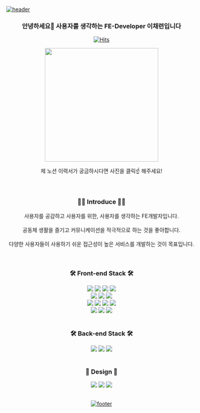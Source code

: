 [![header](https://capsule-render.vercel.app/api?type=waving&color=gradient&height=300&section=header&text=CHAERYEON&fontSize=80&animation=twinkling&descAlignY=30)]([https://github.com/CHAERYEON-LEE])

<div align="center">
<div>
<h3>안녕하세요👋 사용자를 생각하는 FE-Developer 이채련입니다</h3>

[![Hits](https://hits.seeyoufarm.com/api/count/incr/badge.svg?url=https%3A%2F%2Fgithub.com%2FCHAERYEON-LEE&count_bg=%23FECFF6&title_bg=%23F04E73&icon=github.svg&icon_color=%23E7E7E7&title=hits&edge_flat=false)](https://hits.seeyoufarm.com)

<a href="https://wistful-apparel-ecb.notion.site/FE-Developer-fbeba8f3017642a9b219c0e08bb2502e"><img src="https://user-images.githubusercontent.com/89028068/212223812-9e683f18-9505-4235-b762-672bce5e3b2f.png" width="300px" height="300px"></a>

<span>
제 노션 이력서가 궁금하시다면 사진을 클릭☝ 해주세요!
<span>
</div>
    
<br/>
<br/>

### 👩‍💻 Introduce 👩‍💻
사용자를 공감하고 사용자를 위한, 사용자를 생각하는 FE개발자입니다.<br/>   
공동체 생활을 즐기고 커뮤니케이션을 적극적으로 하는 것을 좋아합니다.<br/>    
다양한 사용자들이 사용하기 쉬운 접근성이 높은 서비스를 개발하는 것이 목표입니다.  
<br/>
<br/>
    
### 🛠 Front-end Stack 🛠
<img src="https://img.shields.io/badge/HTML5-E34F26?style=flat&logo=HTML5&logoColor=white" />
<img src="https://img.shields.io/badge/CSS3-1572B6?style=flat&logo=CSS3&logoColor=white" />
<img src="https://img.shields.io/badge/JavaScript-F7DF1E?style=flat&logo=JavaScript&logoColor=white" />
<img src="https://img.shields.io/badge/TypeScript-3178C6?style=flat&logo=TypeScript&logoColor=white" />
<br/>
<img src="https://img.shields.io/badge/React-61DAFB?style=flat&logo=React&logoColor=white"/>
<img src="https://img.shields.io/badge/Redux-764ABC?style=flat&logo=Redux&logoColor=white"/>
<img src="https://img.shields.io/badge/Next.js-000000?style=flat&logo=Next.js&logoColor=white"/>
<br/>
<img src="https://img.shields.io/badge/styled components-DB7093?style=flat&logo=styledcomponents&logoColor=white"/>
<img src="https://img.shields.io/badge/Sass-CC6699?style=flat&logo=Sass&logoColor=white"/>
<img src="https://img.shields.io/badge/Tailwind CSS-06B6D4?style=flat&logo=Tailwind CSS&logoColor=white"/>
<img src="https://img.shields.io/badge/Framer-0055FF?style=flat&logo=Framer&logoColor=white"/>
<br/>
<img src="https://img.shields.io/badge/Storybook-FF4785?style=flat&logo=Storybook&logoColor=white"/>
<img src="https://img.shields.io/badge/Webpack-8DD6F9?style=flat&logo=Webpack&logoColor=white"/>
<img src="https://img.shields.io/badge/Babel-F9DC3E?style=flat&logo=Babel&logoColor=white"/>
<br/>
<br/>

### 🛠 Back-end Stack 🛠
<img src="https://img.shields.io/badge/Node.js-339933?style=flat&logo=Node.js&logoColor=white"/>
<img src="https://img.shields.io/badge/Express-000000?style=flat&logo=Express&logoColor=white"/>
<img src="https://img.shields.io/badge/MongoDB-47A248?style=flat&logo=MongoDB&logoColor=white"/>
<br/>
<br/>

### 🎀 Design 🎀
<img src="https://img.shields.io/badge/Figma-F24E1E?style=flat&logo=Figma&logoColor=white"/>
<img src="https://img.shields.io/badge/Adobe Photoshop-31A8FF?style=flat&logo=Adobe Photoshop&logoColor=white"/>
<img src="https://img.shields.io/badge/Adobe Illustrator-FF9A00?style=flat&logo=Adobe Illustrator&logoColor=white"/>
    
<br/>
<br/>
    
[![footer](https://capsule-render.vercel.app/api?type=waving&color=gradient&height=150&section=footer&fontSize=80&animation=twinkling&descAlignY=30)]([https://github.com/CHAERYEON-LEE])
